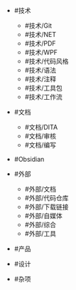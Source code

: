 - #技术
	- #技术/Git  
	- #技术/NET 
	- #技术/PDF
	- #技术/WPF
	- #技术/代码风格
	- #技术/语法
	- #技术/注释
	- #技术/工具包
	- #技术/工作流
	
- #文档
	- #文档/DITA
	- #文档/审核
	- #文档/编写
	
- #Obsidian

- #外部
	- #外部/文档
	- #外部/代码仓库
	- #外部/下载链接 
	- #外部/自媒体 
	- #外部/综合
	- #外部/工具
- #产品 
- #设计 
- #杂项
